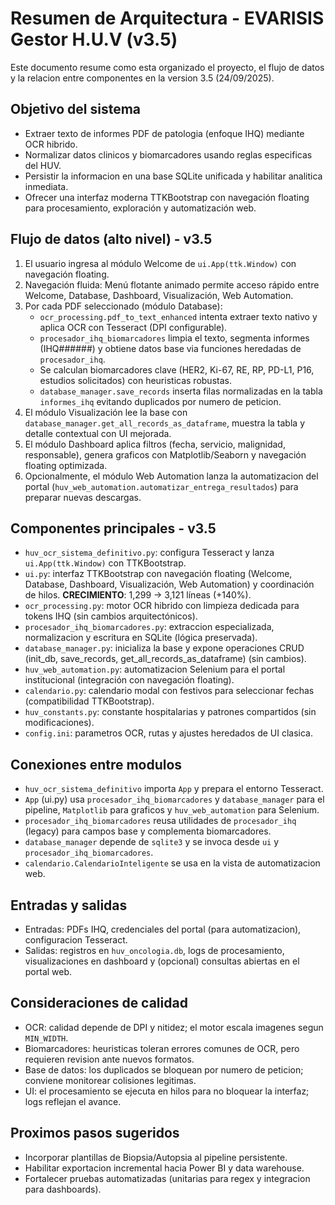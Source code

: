 # Resumen de Arquitectura - EVARISIS Gestor H.U.V (v3.5)

Este documento resume como esta organizado el proyecto, el flujo de datos y la relacion entre componentes en la version 3.5 (24/09/2025).

## Objetivo del sistema
- Extraer texto de informes PDF de patologia (enfoque IHQ) mediante OCR hibrido.
- Normalizar datos clinicos y biomarcadores usando reglas especificas del HUV.
- Persistir la informacion en una base SQLite unificada y habilitar analitica inmediata.
- Ofrecer una interfaz moderna TTKBootstrap con navegación floating para procesamiento, exploración y automatización web.

## Flujo de datos (alto nivel) - v3.5
1) El usuario ingresa al módulo Welcome de `ui.App(ttk.Window)` con navegación floating.
2) Navegación fluida: Menú flotante animado permite acceso rápido entre Welcome, Database, Dashboard, Visualización, Web Automation.
3) Por cada PDF seleccionado (módulo Database):
   - `ocr_processing.pdf_to_text_enhanced` intenta extraer texto nativo y aplica OCR con Tesseract (DPI configurable).
   - `procesador_ihq_biomarcadores` limpia el texto, segmenta informes (IHQ######) y obtiene datos base via funciones heredadas de `procesador_ihq`.
   - Se calculan biomarcadores clave (HER2, Ki-67, RE, RP, PD-L1, P16, estudios solicitados) con heuristicas robustas.
   - `database_manager.save_records` inserta filas normalizadas en la tabla `informes_ihq` evitando duplicados por numero de peticion.
4) El módulo Visualización lee la base con `database_manager.get_all_records_as_dataframe`, muestra la tabla y detalle contextual con UI mejorada.
5) El módulo Dashboard aplica filtros (fecha, servicio, malignidad, responsable), genera graficos con Matplotlib/Seaborn y navegación floating optimizada.
6) Opcionalmente, el módulo Web Automation lanza la automatizacion del portal (`huv_web_automation.automatizar_entrega_resultados`) para preparar nuevas descargas.

## Componentes principales - v3.5
- `huv_ocr_sistema_definitivo.py`: configura Tesseract y lanza `ui.App(ttk.Window)` con TTKBootstrap.
- `ui.py`: interfaz TTKBootstrap con navegación floating (Welcome, Database, Dashboard, Visualización, Web Automation) y coordinación de hilos. **CRECIMIENTO**: 1,299 → 3,121 líneas (+140%).
- `ocr_processing.py`: motor OCR hibrido con limpieza dedicada para tokens IHQ (sin cambios arquitectónicos).
- `procesador_ihq_biomarcadores.py`: extraccion especializada, normalizacion y escritura en SQLite (lógica preservada).
- `database_manager.py`: inicializa la base y expone operaciones CRUD (init_db, save_records, get_all_records_as_dataframe) (sin cambios).
- `huv_web_automation.py`: automatizacion Selenium para el portal institucional (integración con navegación floating).
- `calendario.py`: calendario modal con festivos para seleccionar fechas (compatibilidad TTKBootstrap).
- `huv_constants.py`: constante hospitalarias y patrones compartidos (sin modificaciones).
- `config.ini`: parametros OCR, rutas y ajustes heredados de UI clasica.

## Conexiones entre modulos
- `huv_ocr_sistema_definitivo` importa `App` y prepara el entorno Tesseract.
- `App` (ui.py) usa `procesador_ihq_biomarcadores` y `database_manager` para el pipeline, `Matplotlib` para graficos y `huv_web_automation` para Selenium.
- `procesador_ihq_biomarcadores` reusa utilidades de `procesador_ihq` (legacy) para campos base y complementa biomarcadores.
- `database_manager` depende de `sqlite3` y se invoca desde `ui` y `procesador_ihq_biomarcadores`.
- `calendario.CalendarioInteligente` se usa en la vista de automatizacion web.

## Entradas y salidas
- Entradas: PDFs IHQ, credenciales del portal (para automatizacion), configuracion Tesseract.
- Salidas: registros en `huv_oncologia.db`, logs de procesamiento, visualizaciones en dashboard y (opcional) consultas abiertas en el portal web.

## Consideraciones de calidad
- OCR: calidad depende de DPI y nitidez; el motor escala imagenes segun `MIN_WIDTH`.
- Biomarcadores: heuristicas toleran errores comunes de OCR, pero requieren revision ante nuevos formatos.
- Base de datos: los duplicados se bloquean por numero de peticion; conviene monitorear colisiones legitimas.
- UI: el procesamiento se ejecuta en hilos para no bloquear la interfaz; logs reflejan el avance.

## Proximos pasos sugeridos
- Incorporar plantillas de Biopsia/Autopsia al pipeline persistente.
- Habilitar exportacion incremental hacia Power BI y data warehouse.
- Fortalecer pruebas automatizadas (unitarias para regex y integracion para dashboards).
